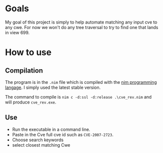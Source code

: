 # Goals
My goal of this project is simply to help automate matching any input cve to any cwe. For now we won't do any tree traversal to try to find one that lands in view 699.

# How to use
## Compilation
The program is in the `.nim` file which is compiled with the [nim programming langage](nim-lang.org). 
I simply used the latest stable version.

The command to compile is `nim c -d:ssl -d:release .\cve_rev.nim` and will produce `cve_rev.exe`.

## Use
- Run the executable in a command line.
- Paste in the Cve full cve id such as `CVE-2007-2723`.
- Choose search keywords
- select closest matching Cwe
